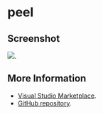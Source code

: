 # peel



## Screenshot
![](https://raw.githubusercontent.com/gerane/VSCodeThemes/master/gerane.Theme-peel/screenshot.png).


## More Information
* [Visual Studio Marketplace](https://marketplace.visualstudio.com/items/gerane.Theme-peel).
* [GitHub repository](https://github.com/gerane/VSCodeThemes).
